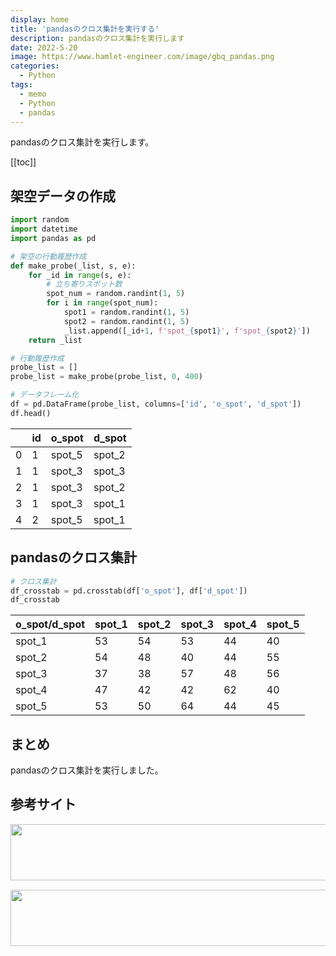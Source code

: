 ```yaml
---
display: home
title: 'pandasのクロス集計を実行する'
description: pandasのクロス集計を実行します
date: 2022-5-20
image: https://www.hamlet-engineer.com/image/gbq_pandas.png
categories: 
  - Python
tags:
  - memo
  - Python
  - pandas
---
```

pandasのクロス集計を実行します。

<!-- https://www.hamlet-engineer.com -->
<!-- ![](/image/ChordDiagram.png) -->

<!-- more -->

<ClientOnly>
  <CallInArticleAdsense />
</ClientOnly>

[[toc]]

## 架空データの作成
```python
import random
import datetime
import pandas as pd

# 架空の行動履歴作成
def make_probe(_list, s, e):
    for _id in range(s, e):
        # 立ち寄りスポット数
        spot_num = random.randint(1, 5)
        for i in range(spot_num):
            spot1 = random.randint(1, 5)
            spot2 = random.randint(1, 5)
            _list.append([_id+1, f'spot_{spot1}', f'spot_{spot2}'])
    return _list

# 行動履歴作成
probe_list = []
probe_list = make_probe(probe_list, 0, 400)

# データフレーム化
df = pd.DataFrame(probe_list, columns=['id', 'o_spot', 'd_spot'])
df.head()
```

|  | id | o_spot | d_spot |
| ---- | ---- | ---- | ---- |
| 0 | 1 | spot_5 | spot_2 |
| 1 | 1 | spot_3 | spot_3 |
| 2 | 1 | spot_3 | spot_2 |
| 3 | 1 | spot_3 | spot_1 |
| 4 | 2 | spot_5 | spot_1 |


## pandasのクロス集計
```python
# クロス集計
df_crosstab = pd.crosstab(df['o_spot'], df['d_spot'])
df_crosstab
```

| o_spot/d_spot | spot_1 | spot_2 | spot_3 | spot_4 | spot_5 |
| ---- | ---- | ---- | ---- | ---- | ---- |
| spot_1 | 53 | 54 | 53 | 44 | 40
| spot_2 | 54 | 48 | 40 | 44 | 55
| spot_3 | 37 | 38 | 57 | 48 | 56
| spot_4 | 47 | 42 | 42 | 62 | 40
| spot_5 | 53 | 50 | 64 | 44 | 45


## まとめ
pandasのクロス集計を実行しました。

## 参考サイト
<!-- [pandasのdatetimeをdateに変換したい](https://teratail.com/questions/132333) -->


<ClientOnly>
  <CallInArticleAdsense />
</ClientOnly>

<!-- TechAcademy -->
<a href="//af.moshimo.com/af/c/click?a_id=2604050&p_id=1555&pc_id=2816&pl_id=29835&guid=ON" rel="nofollow" referrerpolicy="no-referrer-when-downgrade"><img src="//image.moshimo.com/af-img/0866/000000029835.jpg" width="728" height="90" style="border:none;"></a><img src="//i.moshimo.com/af/i/impression?a_id=2604050&p_id=1555&pc_id=2816&pl_id=29835" width="1" height="1" style="border:none;">

<!-- テックキャンプ -->
<a href="//af.moshimo.com/af/c/click?a_id=2641145&p_id=1770&pc_id=3386&pl_id=25847&guid=ON" rel="nofollow" referrerpolicy="no-referrer-when-downgrade"><img src="//image.moshimo.com/af-img/1115/000000025847.png" width="728" height="90" style="border:none;"></a><img src="//i.moshimo.com/af/i/impression?a_id=2641145&p_id=1770&pc_id=3386&pl_id=25847" width="1" height="1" style="border:none;">


